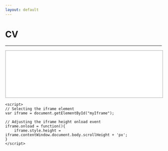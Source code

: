 ```yaml
---
layout: default
---
```

# CV 
---
<!DOCTYPE html>
<html lang="en">
<head>
<meta charset="utf-8">
<title>JavaScript Auto Adjust iFrame Height Based on Content</title>
<style>
    iframe{
        width: 100%;
        border: 2px solid #ccc;
    }
</style>
</head>
<body>
    <iframe src="assets/Razik_CV.pdf" id="myIframe"></iframe>
    
    <script>
    // Selecting the iframe element
    var iframe = document.getElementById("myIframe");
    
    // Adjusting the iframe height onload event
    iframe.onload = function(){
        iframe.style.height = iframe.contentWindow.document.body.scrollHeight + 'px';
    }
    </script>
</body>
</html>
